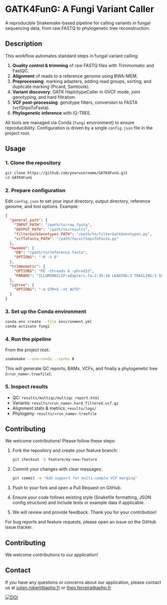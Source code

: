 # GATK4FunG: A Fungi Variant Caller

A reproducible Snakemake-based pipeline for calling variants in fungal sequencing data, from raw FASTQ to phylogenetic tree reconstruction.

## Description

This workflow automates standard steps in fungal variant calling:

1. **Quality control & trimming** of raw FASTQ files with Trimmomatic and FastQC.
2. **Alignment** of reads to a reference genome using BWA-MEM.
3. **Preprocessing**: marking adapters, adding read groups, sorting, and duplicate marking (Picard, Samtools).
4. **Variant discovery**: GATK HaplotypeCaller in GVCF mode, joint genotyping, and hard filtration.
5. **VCF post-processing**: genotype filters, conversion to FASTA (vcfSnpsToFasta).
6. **Phylogenetic inference** with IQ-TREE.

All tools are managed via Conda (`fungi` environment) to ensure reproducibility. Configuration is driven by a single `config.json` file in the project root.

## Usage

### 1. Clone the repository

```bash
git clone https://github.com/yourusername/GATK4FunG.git
cd GATK4FunG
```

### 2. Prepare configuration

Edit `config.json` to set your input directory, output directory, reference genome, and tool options. Example:

```json
{
  "general_path": {
    "INPUT_PATH": "/path/to/raw_fastq",
    "OUTPUT_PATH": "/path/to/results",
    "filterGatkGenotypes_PATH": "/path/to/filterGatkGenotypes.py",
    "vcfToFasta_PATH": "/path/to/vcfSnpsToFasta.py"
  },
  "bwamem": {
    "DB": "/path/to/reference.fasta",
    "OPTIONS": "-M -t 8"
  },
  "trimmomatic": {
    "OPTIONS": "PE -threads 4 -phred33",
    "PARAMS": "ILLUMINACLIP:adapters.fa:2:30:10 LEADING:3 TRAILING:3 SLIDINGWINDOW:4:15 MINLEN:36"
  },
  "iqtree": {
    "OPTIONS": "-m GTR+G -nt AUTO"
  }
}
```

### 3. Set up the Conda environment

```bash
conda env create --file environment.yml
conda activate fungi
```

### 4. Run the pipeline

From the project root:

```bash
snakemake --use-conda --cores 8
```

This will generate QC reports, BAMs, VCFs, and finally a phylogenetic tree (`<run_name>.treefile`).

### 5. Inspect results

* QC: `results/multiqc/multiqc_report.html`
* Variants: `results/<run_name>.hard_filtered.vcf.gz`
* Alignment stats & metrics: `results/logs/`
* Phylogeny: `results/<run_name>.treefile`

## Contributing

We welcome contributions! Please follow these steps:

1. Fork the repository and create your feature branch:

   ```bash
   git checkout -b feature/my-new-feature
   ```
2. Commit your changes with clear messages:

   ```bash
   git commit -m "Add support for multi-sample VCF merging"
   ```
3. Push to your fork and open a Pull Request on GitHub.
4. Ensure your code follows existing style (Snakefile formatting, JSON config structure) and include tests or example data if applicable.
5. We will review and provide feedback. Thank you for your contribution!

For bug reports and feature requests, please open an issue on the GitHub issue tracker.


## Contributing

We welcome contributions to our application! 

## Contact

If you have any questions or concerns about our application, please contact us at julien.robert@aphp.fr or theo.ferreira@aphp.fr

[![DOI](https://zenodo.org/badge/605066984.svg)](https://doi.org/10.5281/zenodo.15570692)

